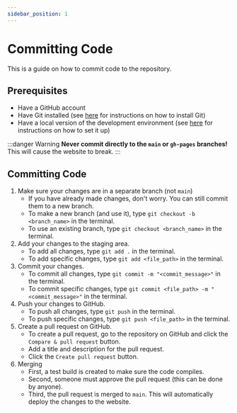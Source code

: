 ```yaml
---
sidebar_position: 1
---
```


# Committing Code

This is a guide on how to commit code to the repository.

## Prerequisites

- Have a GitHub account
- Have Git installed (see [here](https://git-scm.com/downloads) for instructions on how to install Git)
- Have a local version of the development environment (see [here](getting_started.md) for instructions on how to set it up)

:::danger Warning
**Never commit directly to the `main` or `gh-pages` branches!** This will cause the website to break.
:::

## Committing Code

1. Make sure your changes are in a separate branch (not `main`)
    - If you have already made changes, don't worry. You can still commit them to a new branch.
    - To make a new branch (and use it), type `git checkout -b <branch_name>` in the terminal.
    - To use an existing branch, type `git checkout <branch_name>` in the terminal.
2. Add your changes to the staging area.
    - To add all changes, type `git add .` in the terminal.
    - To add specific changes, type `git add <file_path>` in the terminal.
3. Commit your changes.
    - To commit all changes, type `git commit -m "<commit_message>"` in the terminal.
    - To commit specific changes, type `git commit <file_path> -m "<commit_message>"` in the terminal.
4. Push your changes to GitHub.
    - To push all changes, type `git push` in the terminal.
    - To push specific changes, type `git push <file_path>` in the terminal.
5. Create a pull request on GitHub.
    - To create a pull request, go to the repository on GitHub and click the `Compare & pull request` button.
    - Add a title and description for the pull request.
    - Click the `Create pull request` button.
6. Merging
    - First, a test build is created to make sure the code compiles.
    - Second, someone must approve the pull request (this can be done by anyone).
    - Third, the pull request is merged to `main`. This will automatically deploy the changes to the website.

